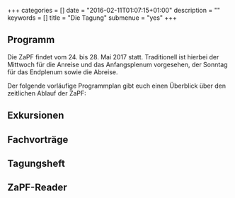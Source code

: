 +++
categories = []
date = "2016-02-11T01:07:15+01:00"
description = ""
keywords = []
title = "Die Tagung"
submenue = "yes"
+++

## Programm
Die ZaPF findet vom 24. bis 28. Mai 2017 statt. Traditionell ist hierbei der Mittwoch für die Anreise und das Anfangsplenum vorgesehen, der Sonntag für das Endplenum sowie die Abreise.

Der folgende vorläufige Programmplan gibt euch einen Überblick über den zeitlichen Ablauf der ZaPF:

## Exkursionen

## Fachvorträge

## Tagungsheft

## ZaPF-Reader
